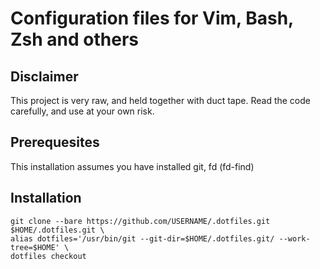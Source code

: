 # Configuration files for Vim, Bash, Zsh and others

## Disclaimer
This project is very raw, and held together with duct tape. Read the code carefully, and use at your own risk.

## Prerequesites
This installation assumes you have installed git, fd (fd-find)

## Installation

```
git clone --bare https://github.com/USERNAME/.dotfiles.git $HOME/.dotfiles.git \
alias dotfiles='/usr/bin/git --git-dir=$HOME/.dotfiles.git/ --work-tree=$HOME' \
dotfiles checkout
```
